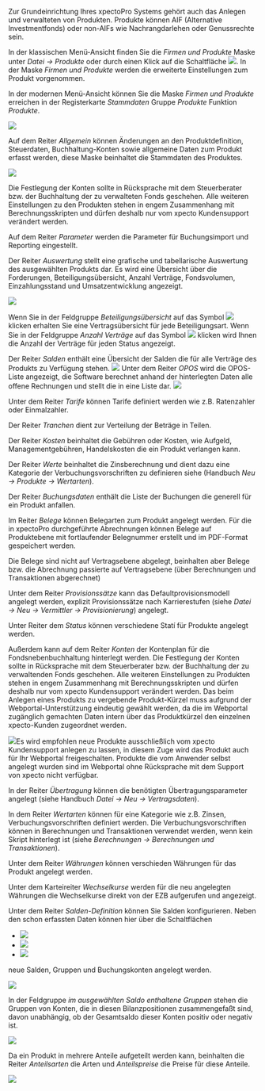 Zur Grundeinrichtung Ihres xpectoPro Systems gehört auch das Anlegen und verwalteten von Produkten. Produkte können  AIF (Alternative Investmentfonds) oder non-AIFs wie Nachrangdarlehen oder Genussrechte sein. 

In der klassischen Menü-Ansicht finden Sie die *Firmen und Produkte* Maske  unter *Datei → Produkte* oder durch einen Klick auf die Schaltfläche ![](http://xpecto.github.io/docs/img/img_1461577656123.png). 
In der Maske *Firmen und Produkte* werden die erweiterte Einstellungen zum Produkt vorgenommen.

In der modernen Menü-Ansicht können Sie die Maske *Firmen und Produkte* erreichen in der Registerkarte *Stammdaten* Gruppe *Produkte* Funktion *Produkte*.

![](http://xpecto.github.io/docs/img/img_1461577830927.png)

Auf dem Reiter *Allgemein* können Änderungen an den Produktdefinition, Steuerdaten, Buchhaltung-Konten sowie allgemeine Daten zum Produkt erfasst werden, diese Maske beinhaltet die Stammdaten des Produktes.

![](http://xpecto.github.io/docs/img/img_1461578413277.png)

Die Festlegung der Konten sollte in Rücksprache mit dem Steuerberater bzw. der Buchhaltung der zu verwalteten Fonds geschehen. Alle weiteren Einstellungen zu den Produkten stehen in engem Zusammenhang mit Berechnungsskripten und dürfen deshalb nur vom xpecto Kundensupport verändert werden. 

Auf dem Reiter *Parameter* werden die Parameter für Buchungsimport und Reporting eingestellt.

Der Reiter *Auswertung* stellt eine grafische und tabellarische Auswertung des ausgewählten Produkts dar. Es wird eine Übersicht über die Forderungen, Beteiligungsübersicht, Anzahl Verträge, Fondsvolumen, Einzahlungsstand und Umsatzentwicklung angezeigt.

![](http://xpecto.github.io/docs/img/img_1461578732123.png)

Wenn Sie in der Feldgruppe  *Beteiligungsübersicht* auf das Symbol ![](http://xpecto.github.io/docs/img/img_1461578499376.png)  klicken erhalten Sie eine Vertragsübersicht für jede Beteiligungsart.
Wenn Sie in der Feldgruppe *Anzahl Verträge* auf das Symbol  ![](http://xpecto.github.io/docs/img/img_1461578510912.png) klicken wird Ihnen die Anzahl der Verträge für jeden Status angezeigt.

Der Reiter *Salden* enthält eine Übersicht der Salden die für alle Verträge des Produkts zu Verfügung stehen. 
![](http://xpecto.github.io/docs/xpecto/Datei/Produkte/Menue_Salden.png)
Unter dem Reiter *OPOS* wird die OPOS-Liste angezeigt, die Software berechnet anhand der hinterlegten Daten alle offene Rechnungen und stellt die in eine Liste dar. 
![](http://xpecto.github.io/docs/xpecto/Datei/Produkte/Menue_OPOS.png)

Unter dem Reiter *Tarife* können Tarife definiert werden wie z.B. Ratenzahler oder Einmalzahler.

Der Reiter *Tranchen* dient zur Verteilung der Beträge in Teilen.

Der Reiter *Kosten* beinhaltet die Gebühren oder Kosten, wie Aufgeld, Managementgebühren, Handelskosten die ein Produkt verlangen kann. 

Der Reiter *Werte* beinhaltet die Zinsberechnung und dient dazu eine Kategorie der Verbuchungsvorschriften zu definieren siehe (Handbuch *Neu → Produkte → Wertarten*).

Der Reiter *Buchungsdaten* enthält die Liste der Buchungen die generell für ein Produkt anfallen. 

Im Reiter *Belege* können Belegarten zum Produkt angelegt werden. Für die in xpectoPro durchgeführte Abrechnungen können Belege auf Produktebene mit fortlaufender Belegnummer erstellt und im PDF-Format gespeichert werden. 

Die Belege sind nicht auf Vertragsebene abgelegt, beinhalten aber Belege bzw. die Abrechnung passierte auf Vertragsebene (über Berechnungen und Transaktionen abgerechnet)

Unter dem Reiter *Provisionssätze* kann das Defaultprovisionsmodell angelegt werden, explizit Provisionssätze nach Karrierestufen (siehe *Datei → Neu → Vermittler → Provisionierung*) angelegt.

Unter Reiter dem *Status* können verschiedene Statí für Produkte angelegt werden.

Außerdem kann auf dem Reiter *Konten* der Kontenplan für die Fondsnebenbuchhaltung hinterlegt werden. Die Festlegung der Konten sollte in Rücksprache mit dem Steuerberater bzw. der Buchhaltung der zu verwaltenden Fonds geschehen. 
Alle weiteren Einstellungen zu Produkten stehen in engem Zusammenhang mit Berechnungsskripten und dürfen deshalb nur vom xpecto Kundensupport verändert werden. 
Das beim Anlegen eines Produkts zu vergebende Produkt-Kürzel muss aufgrund der Webportal-Unterstützung eindeutig gewählt werden, da die im Webportal zugänglich gemachten Daten intern über das Produktkürzel den einzelnen xpecto-Kunden zugeordnet werden. 

![](http://xpecto.github.io/docs/xpecto/Grafiken/gr_gluehbirne.jpg)Es wird empfohlen neue Produkte ausschließlich vom xpecto Kundensupport anlegen zu lassen, in diesem Zuge wird das Produkt auch für Ihr Webportal freigeschalten. Produkte die vom Anwender selbst angelegt wurden sind im Webportal ohne Rücksprache mit dem Support von xpecto nicht verfügbar.

In der Reiter *Übertragung* können die benötigten Übertragungsparameter angelegt (siehe Handbuch *Datei  → Neu  → Vertragsdaten*).

In dem Reiter *Wertarten* können für eine Kategorie wie z.B. Zinsen, Verbuchungsvorschriften definiert werden. Die Verbuchungsvorschriften können in Berechnungen und Transaktionen verwendet werden, wenn kein Skript hinterlegt ist (siehe *Berechnungen → Berechnungen und Transaktionen*).

Unter dem Reiter *Währungen* können verschieden Währungen für das Produkt angelegt werden.

Unter dem Karteireiter *Wechselkurse* werden für die neu angelegten Währungen die Wechselkurse direkt von der EZB aufgerufen und angezeigt.

Unter dem Reiter *Salden-Definition* können Sie Salden konfigurieren. Neben den schon erfassten Daten können hier über die Schaltflächen 

 - ![](http://xpecto.github.io/docs/img/img_1461582240266.png)
 - ![](http://xpecto.github.io/docs/img/img_1461581915169.png)
 - ![](http://xpecto.github.io/docs/img/img_1461581940776.png) 
 
neue Salden, Gruppen und Buchungskonten angelegt werden.

![](http://xpecto.github.io/docs/img/img_1461581709647.png)

In der Feldgruppe *im ausgewählten Saldo enthaltene Gruppen* stehen die Gruppen von Konten, die in diesen Bilanzpositionen zusammengefaßt sind, davon unabhängig, ob der Gesamtsaldo dieser Konten positiv oder negativ ist.

![](http://xpecto.github.io/docs/img/img_1461581862253.png)

Da ein Produkt  in mehrere Anteile aufgeteilt werden kann, beinhalten die Reiter *Anteilsarten* die Arten und *Anteilspreise* die Preise für diese Anteile.

![](http://xpecto.github.io/docs/xpecto/Datei/Produkte/Anteilsarten_Anteilspreise.png)
